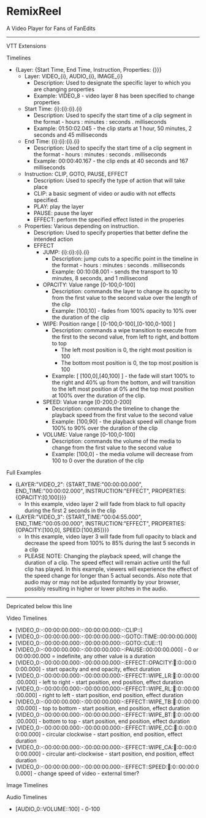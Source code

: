 # RemixReel
A Video Player for Fans of FanEdits

--------------------

VTT Extensions

Timelines

* {Layer: {Start Time, End Time, Instruction, Properties: {}}}
    * Layer: VIDEO_{i}, AUDIO_{i}, IMAGE_{i}
        * Description: Used to designate the specific layer to which you are changing properties
        * Example: VIDEO_8 - video layer 8 has been specified to change properties
    * Start Time: {i}:{i}:{i}.{i}
        * Description: Used to specify the start time of a clip segment in the format - hours : minutes : seconds . milliseconds
        * Example: 01:50:02.045 - the clip starts at 1 hour, 50 minutes, 2 seconds and 45 milliseconds
    * End Time: {i}:{i}:{i}.{i}
        * Description: Used to specify the start time of a clip segment in the format - hours : minutes : seconds . milliseconds
        * Example: 00:00:40.167 - the clip ends at 40 seconds and 167 milliseconds
    * Instruction: CLIP, GOTO, PAUSE, EFFECT
        * Description: Used to specify the type of action that will take place
        * CLIP: a basic segment of video or audio with not effects specified.
        * PLAY: play the layer
        * PAUSE: pause the layer
        * EFFECT: perform the specified effect listed in the properies
    * Properties: Various depending on instruction.
        * Description: Used to specify properties that better define the intended action
        * EFFECT
            * JUMP: {i}:{i}:{i}.{i}
                * Description: jump cuts to a specific point in the timeline in the format - hours : minutes : seconds . milliseconds
                * Example: 00:10:08.001 - sends the transport to 10 minutes, 8 seconds, and 1 millisecond
            * OPACITY: Value range [0-100,0-100]
                * Description: commands the layer to change its opacity to from the first value to the second value over the length of the clip
                * Example: [100,10] - fades from 100% opacity to 10% over the duration of the clip
            * WIPE: Position range [ [0-100,0-100],[0-100,0-100] ]
                * Description: commands a wipe transition to execute from the first to the second value, from left to right, and bottom to top
                    * The left most position is 0, the right most position is 100
                    * The bottom most position is 0, the top most position is 100
                * Example: [ [100,0],[40,100] ] - the fade will start 100% to the right and 40% up from the bottom, and will transition to the left most position at 0% and the top most position at 100% over the duration of the clip.
            * SPEED: Value range [0-200,0-200]
                * Description: commands the timeline to change the playback speed from the first value to the second value
                * Example: [100,90] - the playback speed will change from 100% to 90% over the duration of the clip
            * VOLUME: Value range [0-100,0-100]
                * Description: commands the volume of the media to change from the first value to the second value
                * Example: [100,0] - the media volume will decrease from 100 to 0 over the duration of the clip

Full Examples
* {LAYER:"VIDEO_2": {START_TIME:"00:00:00.000", END_TIME:"00:00:02.000", INSTRUCTION:"EFFECT", PROPERTIES: {OPACITY:[0,100]}}}
    * In this example, video layer 2 will fade from black to full opacity during the first 2 seconds in the clip
* {LAYER:"VIDEO_3": {START_TIME:"00:04:55.000", END_TIME:"00:05:00.000", INSTRUCTION:"EFFECT", PROPERTIES: {OPACITY:[100,0], SPEED:[100,85]}}}
    * In this example, video layer 3 will fade from full opacity to black and decrease the speed from 100% to 85% during the last 5 seconds in a clip
    * PLEASE NOTE: Changing the playback speed, will change the duration of a clip. The speed effect will remain active until the full clip has played. In this example, viewers will experience the effect of the speed change for longer than 5 actual seconds. Also note that audio may or may not be adjusted formantly by your browser, possibly resulting in higher or lower pitches in the audio.


--------------------------------------
Depricated below this line

Video Timelines
* [VIDEO_0:-:00:00:00.000:-:00:00:00.000:-:CLIP::]
* [VIDEO_0:-:00:00:00.000:-:00:00:00.000:-:GOTO::TIME::00:00:00.000]
* [VIDEO_0:-:00:00:00.000:-:00:00:00.000:-:GOTO::CUE::1]
* [VIDEO_0:-:00:00:00.000:-:00:00:00.000:-:PAUSE::00:00:00.000] - 0 or 00:00:00.000 = indefinite, any other value is a duration
* [VIDEO_0:-:00:00:00.000:-:00:00:00.000:-:EFFECT::OPACITY::100::0::00:00:00.000] - start opacity and end opacity, effect duration
* [VIDEO_0:-:00:00:00.000:-:00:00:00.000:-:EFFECT::WIPE_LR::100::0::00:00:00.000] - left to right - start position, end position, effect duration
* [VIDEO_0:-:00:00:00.000:-:00:00:00.000:-:EFFECT::WIPE_RL::100::0::00:00:00.000] - right to left - start position, end position, effect duration
* [VIDEO_0:-:00:00:00.000:-:00:00:00.000:-:EFFECT::WIPE_TB::100::0::00:00:00.000] - top to bottom - start position, end position, effect duration
* [VIDEO_0:-:00:00:00.000:-:00:00:00.000:-:EFFECT::WIPE_BT::100::0::00:00:00.000] - bottom to top - start position, end position, effect duration
* [VIDEO_0:-:00:00:00.000:-:00:00:00.000:-:EFFECT::WIPE_CC::100::0::00:00:00.000] - circular clockwise - start position, end position, effect duration
* [VIDEO_0:-:00:00:00.000:-:00:00:00.000:-:EFFECT::WIPE_CA::100::0::00:00:00.000] - circular anti-clockwise - start position, end position, effect duration
* [VIDEO_0:-:00:00:00.000:-:00:00:00.000:-:EFFECT::SPEED::100::0::00:00:00.000] - change speed of video - external timer?

Image Timelines


Audio Timelines

* [AUDIO_0::VOLUME::100] - 0-100
